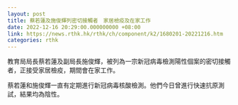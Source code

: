 ```yaml
---
layout: post
title: 蔡若蓮及施俊輝列密切接觸者　家居檢疫及在家工作
date: 2022-12-16 20:29:00.000000000 +08:00
link: https://news.rthk.hk/rthk/ch/component/k2/1680201-20221216.htm
categories: rthk
---
```


教育局局長蔡若蓮及副局長施俊輝，被列為一宗新冠病毒檢測陽性個案的密切接觸者，正接受家居檢疫，期間會在家工作。

蔡若蓮和施俊輝一直有定期進行新冠病毒核酸檢測。他們今日曾進行快速抗原測試，結果均為陰性。
